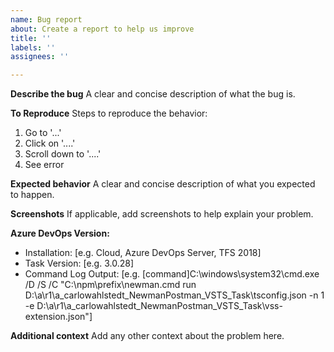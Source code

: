 ```yaml
---
name: Bug report
about: Create a report to help us improve
title: ''
labels: ''
assignees: ''

---
```


**Describe the bug**
A clear and concise description of what the bug is.

**To Reproduce**
Steps to reproduce the behavior:
1. Go to '...'
2. Click on '....'
3. Scroll down to '....'
4. See error

**Expected behavior**
A clear and concise description of what you expected to happen.

**Screenshots**
If applicable, add screenshots to help explain your problem.

**Azure DevOps Version:**
 - Installation: [e.g. Cloud, Azure DevOps Server, TFS 2018]
 - Task Version: [e.g. 3.0.28]
 - Command Log Output: [e.g. [command]C:\windows\system32\cmd.exe /D /S /C "C:\npm\prefix\newman.cmd run D:\a\r1\a\_carlowahlstedt_NewmanPostman_VSTS_Task\tsconfig.json -n 1 -e D:\a\r1\a\_carlowahlstedt_NewmanPostman_VSTS_Task\vss-extension.json"]

**Additional context**
Add any other context about the problem here.
